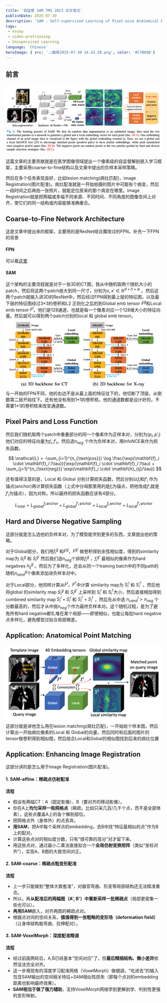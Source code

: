 ```yaml
---
title: '自监督 SAM TMI 2023 论文笔记'
publishDate: 2025-07-30
description: 'SAM - Self-supervised Learning of Pixel-wise Anatomical Embeddings in Radiological Images'
tags:
 - essay
 - video-pretraining
 - Unsupervised Learning
language: 'Chinese'
heroImage: { src: './截屏2025-07-30 14.42.58.png', color: '#C7B08B'}
---
```


## 前言
![alt text](./截屏2025-07-30%2014.42.58.png)

这篇文章的主要贡献就是在医学图像领域提出一个像素级的自监督解剖嵌入学习框架，主要采用coarse-to-fine结构以及文章中提出的负样本采样策略。

然后在多个任务表现良好，比如lesion matching(病灶匹配)，image Registration(图片配准)。病灶配准就是一开始拍摄的图片中可能有个病变，然后一段时间之后再拍一张照片，就能定位原来的那个病变在哪里。image Registration就是把两幅或多幅不同来源、不同时间、不同角度的图像空间上对齐，使它们的同一结构或内容能够准确重合。

## Coarse-to-Fine Network Architecture

这是文章中提出来的框架，主要用的是ResNet结合魔改过的FPN。补充一下FPN的背景
#### FPN

可以看[这里](https://laurie-hxf.xyz/blog/%E8%AE%BA%E6%96%87fpn)

#### SAM

这个架构的主要流程就是对于一张3D的CT图，我从中随机取两个随机大小的patch，然后将这两个patch放大到同一尺寸，分别为$x, x' \in \mathbb{R}^{d \times h \times w}$ 。然后这两个patch就输入进3D的ResNet中，然后经过FPN得到最上层的特征图，以及最下层的特征图经过3\*3的卷积和L2 正则化之后的到Global emb tensor $F^g$和Local emb tensor $F^l$。他们是128通道，也就是每一个像素对应一个128维大小的特征向量。然后就可以得到两个patch分别的local 和 global emb tensor。
![alt text](./截屏2025-07-30%2015.37.41.png)
与一开始的FPN不同，他的右边不是从最上面的特征往下的，他切断了顶层，从倒数第二层开始往下。还有他没有用到1\*1的卷积核，他的通道数都是设计好的，不需要1\*1的卷积核来改变通道数。

## Pixel Pairs and Loss Function

然后我们随机取两个patch中重叠部分的同一个像素作为正样本对，分别为$(p_i,p'_i)$ 他们对应的特征向量为$f_i,f'_i$。然后选$n_{neg}$ 个作为负样本对，用InfoNCE来作为损失函数。

$$
\mathcal{L} = -\sum_{i=1}^{n_{\text{pos}}} \log \frac{\exp(\mathbf{f}_i \cdot \mathbf{f}_i'/\tau)}{\exp(\mathbf{f}_i \cdot \mathbf{f}_i'/\tau) + \sum_{j=1}^{n_{\text{neg}}} \exp(\mathbf{f}_i \cdot \mathbf{h}_{ij}/\tau)}
$$

还有值得注意的是，Local 和 Global 分别计算损失函数，然后分别以$f_i$和$f'_i$ 作为锚点(anchor)再计算损失函数（上式中分母那里用的是$f_i$为锚点，把他改成$f'_i$就是$f'_i$为锚点），因为对称。所以最终的损失函数应该有4部分。

$$
L_\text{total} = L_\text{global}^{f_i\, \text{anchor}} + L_\text{global}^{f'_i\, \text{anchor}} + L_\text{local}^{f_i\, \text{anchor}} + L_\text{local}^{f'_i\, \text{anchor}}
$$


## Hard and Diverse Negative Sampling

这部分就是怎么选他的负样本对，为了模型能学到更多的东西，文章提出他的策略。

对于Global部分，我们用$f_i^g$ 和$F^g$，$F^{g'}$ 做卷积得到余弦相似度，得到的similarity map为  $S_i^g$ 和 $S_i^{g'}$ 
然后我们选$n_{neg}$个排除$f_i^g$ ，$f_i^{g'}$ 最相似的像素作为hard negatives $h^g_{ij}$  。然后为了多样化，还会从同一个training batch中的不同path的随机$n_{rand}^g$个像素添加进负样本对中。

对于Local部分，他同样计算从$F^l$，$F^{l'}$中计算 similarity map为  $S_i^l$ 和 $S_i^{l'}$ ，然后他将global 的similarity map $S_i^g$ 和 $S_i^{g'}$ 上采样到  $S_i^l$ 和 $S_i^{l'}$大小，然后直接相加得到combined similarity map  $S_i^l+S_i^l$ 和 $S_i^{l'}+S_i^{l'}$ ，然后先从中选 $n_{cand}^l > n_{neg}$ 个分数最高的，然后才从中挑$n_{neg}$个作为最终负样本对。这个随机过程，是为了避免所有hard negative都扎堆在某个局部——即使相似，也能让每批hard negative点多样化，避免模型过拟合局部微差。

## Application: Anatomical Point Matching

![alt text](./截屏2025-07-30%2016.33.41.png)
这部分就是讲他怎么用在lesion matching(病灶匹配)，一开始给个样本图，然后计算出一开始病灶像素的Local 和 Global的向量，然后同时和后面的图片的tensor做卷积得到相似图，然后结合Local和Gobal的相似图找到后来的病灶位置

## Application: Enhancing Image Registration

这部分讲的是怎么用于image Registration(图片配准)。

#### 1. **SAM-affine：稀疏点仿射配准**

 **流程**
- 假设有两幅CT：A（固定影像）、B（要对齐的移动影像）。
- 你在A上**均匀采样一些网格点**（稀疏，比如只采几百/几千个点，而不是全部体素），这些点覆盖A上的各个解剖部位。
- 把网格点外（身体外）的点丢弃。
- **用SAM**，把A中每个采样点的embedding，去B中找“特征最相似的点”作为B上的配对。
- 计算这些点对的相似度分数，只有“很可靠的高分”对才留下来。
- 用这些点对，通过最小二乘法直接拟合一个**全局仿射变换矩阵**（类似“坐标对齐”），实现A、B图的大致空间对正。

#### 2. **SAM-coarse：稀疏点粗变形配准**

 **流程**
- 上一步只能做到“整体大致套准”，对器官弯曲、形变等局部结构还无法精准重合。
- 所以，再**从配准后的两幅图（A', B'）中重新采样一批稀疏点**（局部更密集一些也可以）。
- **再用SAM**嵌入，对齐两图的稀疏点对。
- 根据点对间的空间关系，**插值得到一张粗略的变形场（deformation field）**（让身体结构能弯曲、拉伸配对）。

#### 3. **SAM-VoxelMorph：深度配准精调**

**流程**
- 经过前面两轮后，A,B已经基本“空间对应”了，但**最后精细结构、微小差异**依然没法完全对齐。
- 这一步用现有的深度学习配准网络（VoxelMorph）做细调，“吃进去”的输入包含SAM输出的空间相关特征+SAM相似性损失（即每个点对的embedding距离也影响最终效果）。
- **SAM相当于做了强力辅助**，支持VoxelMorph网络学到更解剖学、判别性更强的变形映射。
